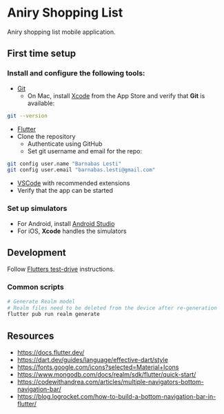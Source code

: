 # Aniry Shopping List

Aniry shopping list mobile application.

## First time setup
### Install and configure the following tools:
- [Git](https://git-scm.com/downloads)
  - On Mac, install [Xcode](https://developer.apple.com/xcode/) from the App Store and verify that **Git** is available:
```bash
git --version
```
- [Flutter](https://docs.flutter.dev/get-started/install)
- Clone the repository
  - Authenticate using GitHub
  - Set git username and email for the repo:
```bash
git config user.name "Barnabas Lesti"
git config user.email "barnabas.lesti@gmail.com"
```
- [VSCode](https://code.visualstudio.com/download) with recommended extensions
- Verify that the app can be started

### Set up simulators
  - For Android, install [Android Studio](https://developer.android.com/studio)
  - For iOS, **Xcode** handles the simulators

## Development
Follow [Flutters test-drive](https://docs.flutter.dev/get-started/test-drive) instructions.

### Common scripts
```bash
# Generate Realm model
# Realm files need to be deleted from the device after re-generation
flutter pub run realm generate
```

## Resources
- https://docs.flutter.dev/
- https://dart.dev/guides/language/effective-dart/style
- https://fonts.google.com/icons?selected=Material+Icons
- https://www.mongodb.com/docs/realm/sdk/flutter/quick-start/
- https://codewithandrea.com/articles/multiple-navigators-bottom-navigation-bar/
- https://blog.logrocket.com/how-to-build-a-bottom-navigation-bar-in-flutter/
